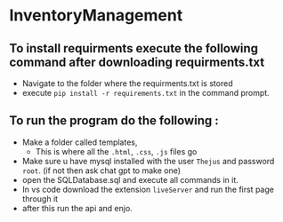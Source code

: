 # InventoryManagement

## To install requirments execute the following command after downloading requirments.txt
  - Navigate to the folder where the requirments.txt is stored
  - execute `pip install -r requirements.txt` in the command prompt.
 
## To run the program do the following :
  - Make a folder called templates,
    - This is where all the `.html`, `.css`, `.js` files go
  - Make sure u have mysql installed with the user `Thejus` and password `root`. (if not then ask chat gpt to make one)
  - open the SQLDatabase.sql and execute all commands in it.
  - In vs code download the extension `liveServer` and run the first page through it
  - after this run the api and enjo.
